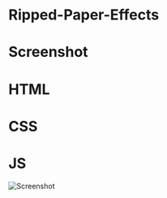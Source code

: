 # Ripped-Paper-Effects

# Screenshot

# HTML 
# CSS

# JS

![Screenshot](https://user-images.githubusercontent.com/88297426/153995933-a5b747d1-4e5a-4ddc-ad23-857131a53c80.png)
